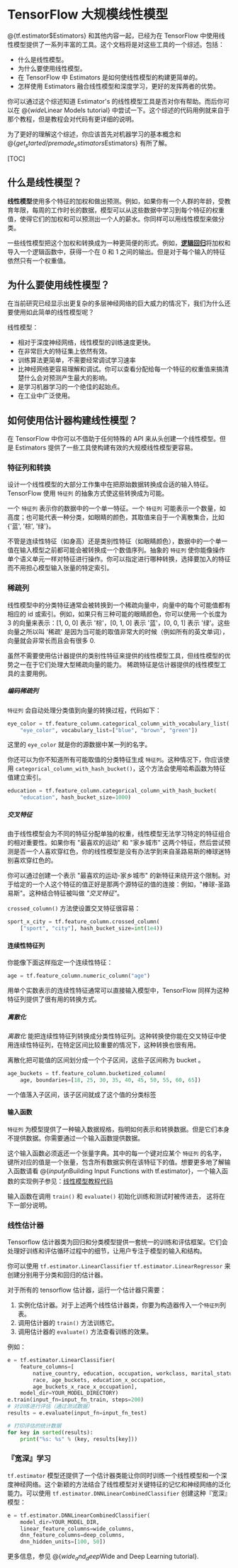 # TensorFlow 大规模线性模型

@{tf.estimator$Estimators} 和其他内容一起，已经为在 TensorFlow 中使用线性模型提供了一系列丰富的工具。这个文档将是对这些工具的一个综述。包括：

* 什么是线性模型。
* 为什么要使用线性模型。
* 在 TensorFlow 中 Estimators 是如何使线性模型的构建更简单的。
* 怎样使用 Estimators 融合线性模型和深度学习，更好的发挥两者的优势。

你可以通过这个综述知道 Estimator's 的线性模型工具是否对你有帮助。而后你可以在 @{$wide$Linear Models tutorial} 中尝试一下。这个综述的代码用例就来自于那个教程，但是教程会对代码有更详细的说明。

为了更好的理解这个综述，你应该首先对机器学习的基本概念和 @{$get_started/premade_estimators$Estimators} 有所了解。

[TOC]

## 什么是线性模型？

**线性模型**使用多个特征的加权和做出预测。例如，如果你有一个人群的年龄，受教育年限，每周的工作时长的数据，模型可以从这些数据中学习到每个特征的权重值，使得它们的加权和可以预测出一个人的薪水。你同样可以用线性模型来做分类。

一些线性模型把这个加权和转换成为一种更简便的形式。例如，[**逻辑回归**](https://developers.google.com/machine-learning/glossary/#logistic_regression)将加权和导入一个逻辑函数中，获得一个在 0 和 1 之间的输出。但是对于每个输入的特征依然只有一个权重值。

## 为什么要使用线性模型？

在当前研究已经显示出更复杂的多层神经网络的巨大威力的情况下，我们为什么还要使用如此简单的线性模型呢？

线性模型：

   * 相对于深度神经网络，线性模型的训练速度更快。
   * 在非常巨大的特征集上依然有效。
   * 训练算法更简单，不需要经常调试学习速率
   * 比神经网络更容易理解和调试。你可以查看分配给每一个特征的权重值来搞清楚什么会对预测产生最大的影响。
   * 是学习机器学习的一个绝佳的起始点。
   * 在工业中广泛使用。

## 如何使用估计器构建线性模型？

在 TensorFlow 中你可以不借助于任何特殊的 API 来从头创建一个线性模型。但是 Estimators 提供了一些工具使构建有效的大规模线性模型更容易。

### 特征列和转换

设计一个线性模型的大部分工作集中在把原始数据转换成合适的输入特征。TensorFlow 使用 `特征列` 的抽象方式使这些转换成为可能。

一个 `特征列` 表示你的数据中的一个单一特征。一个 `特征列` 可能表示一个数量，如高度；也可能代表一种分类，如眼睛的颜色，其取值来自于一个离散集合，比如 {'蓝', '棕', '绿'}。

不管是连续性特征（如身高）还是类别性特征（如眼睛颜色），数据中的一个单一值在输入模型之前都可能会被转换成一个数值序列。抽象的 `特征列` 使你能像操作单个语义单元一样对特征进行操作。你可以指定进行哪种转换，选择要加入的特征而不用担心模型输入张量的特定索引。

### 稀疏列

线性模型中的分类特征通常会被转换到一个稀疏向量中，向量中的每个可能值都有相应的 id 或索引。例如，如果只有三种可能的眼睛颜色，你可以使用一个长度为 3 的向量来表示：[1, 0, 0] 表示 '棕'，[0, 1, 0] 表示 '蓝'，[0, 0, 1] 表示 '绿'。这些向量之所以叫 '稀疏' 是因为当可能的取值非常大的时候（例如所有的英文单词），向量就会非常长而且会有很多 0.

虽然不需要使用估计器提供的类别性特征来提供的线性模型工具，但线性模型的优势之一在于它们处理大型稀疏向量的能力。 稀疏特征是估计器提供的线性模型工具的主要用例。

##### 编码稀疏列

 `特征列` 会自动处理分类值到向量的转换过程，代码如下：

```python
eye_color = tf.feature_column.categorical_column_with_vocabulary_list(
    "eye_color", vocabulary_list=["blue", "brown", "green"])
```

这里的 `eye_color` 就是你的源数据中某一列的名字。

你还可以为你不知道所有可能取值的分类特征生成 `特征列`。这种情况下，你应该使用 `categorical_column_with_hash_bucket()`，这个方法会使用哈希函数为特征值建立索引。

```python
education = tf.feature_column.categorical_column_with_hash_bucket(
    "education", hash_bucket_size=1000)
```

##### 交叉特征

由于线性模型会为不同的特征分配单独的权重，线性模型无法学习特定的特征组合的相对重要性。如果你有 "最喜欢的运动" 和 "家乡城市" 这两个特征，然后尝试预测是否一个人喜欢穿红色，你的线性模型是没有办法学到来自圣路易斯的棒球迷特别喜欢穿红色的。

你可以通过创建一个表示 "最喜欢的运动-家乡城市" 的新特征来绕开这个限制。对于给定的一个人这个特征的值正好是那两个源特征的值的连接：例如，"棒球-圣路易斯"。这种结合特征被叫做 *"交叉特征"*。

`crossed_column()` 方法使设置交叉特征很容易：

```python
sport_x_city = tf.feature_column.crossed_column(
    ["sport", "city"], hash_bucket_size=int(1e4))
```

#### 连续性特征列

你能像下面这样指定一个连续性特征：

```python
age = tf.feature_column.numeric_column("age")
```

用单个实数表示的连续性特征通常可以直接输入模型中，TensorFlow 同样为这种特征列提供了很有用的转换方式。

##### 离散化

*离散化* 能把连续性特征列转换成分类性特征列。这种转换使你能在交叉特征中使用连续性特征列，在特定区间比较重要的情况下，这种转换也很有用。

离散化把可能值的区间划分成一个个子区间，这些子区间称为 bucket 。

```python
age_buckets = tf.feature_column.bucketized_column(
    age, boundaries=[18, 25, 30, 35, 40, 45, 50, 55, 60, 65])
```

一个值落入子区间，该子区间就成了这个值的分类标签

#### 输入函数

`特征列` 为模型提供了一种输入数据规格，指明如何表示和转换数据。但是它们本身不提供数据。你需要通过一个输入函数提供数据。

这个输入函数必须返还一个张量字典。其中的每一个键对应某个 `特征列` 的名字，键所对应的值是一个张量，包含所有数据实例在该特征下的值。想要更多地了解输入函数请看 @{$input_fn$Building Input Functions with tf.estimator}，一个输入函数的实现例子参见：[线性模型教程代码](https://github.com/tensorflow/models/tree/master/official/wide_deep/wide_deep.py)

输入函数在调用 `train()` 和 `evaluate()` 初始化训练和测试时被传进去，
这将在下一部分说明。

### 线性估计器

Tensorflow 估计器类为回归和分类模型提供一套统一的训练和评估框架。它们会处理好训练和评估循环过程中的细节，让用户专注于模型的输入和结构。

你可以使用 `tf.estimator.LinearClassifier` `tf.estimator.LinearRegressor` 来创建分别用于分类和回归的估计器。

对于所有的 tensorflow 估计器，运行一个估计器只需要：

   1. 实例化估计器。对于上述两个线性估计器类，你要为构造器传入一个`特征列`列表。
   2. 调用估计器的 `train()` 方法训练它。
   3. 调用估计器的 `evaluate()` 方法查看训练的效果。

例如：

```python
e = tf.estimator.LinearClassifier(
    feature_columns=[
        native_country, education, occupation, workclass, marital_status,
        race, age_buckets, education_x_occupation,
        age_buckets_x_race_x_occupation],
    model_dir=YOUR_MODEL_DIRECTORY)
e.train(input_fn=input_fn_train, steps=200)
# 对训练进行评估（通过测试数据）
results = e.evaluate(input_fn=input_fn_test)

# 打印评估的统计数据
for key in sorted(results):
    print("%s: %s" % (key, results[key]))
```

### 『宽深』学习

`tf.estimator` 模型还提供了一个估计器类能让你同时训练一个线性模型和一个深度神经网络。这个新颖的方法结合了线性模型对关键特征的记忆和神经网络的泛化能力。可以使用 `tf.estimator.DNNLinearCombinedClassifier` 创建这种『宽深』模型：

```python
e = tf.estimator.DNNLinearCombinedClassifier(
    model_dir=YOUR_MODEL_DIR,
    linear_feature_columns=wide_columns,
    dnn_feature_columns=deep_columns,
    dnn_hidden_units=[100, 50])
```
更多信息，参见 @{$wide_and_deep$Wide and Deep Learning tutorial}.
